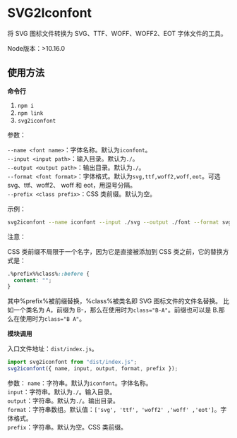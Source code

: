 # SVG2Iconfont

将 SVG 图标文件转换为 SVG、TTF、WOFF、WOFF2、EOT 字体文件的工具。

Node版本：>10.16.0

## 使用方法

**命令行**

1. `npm i`
2. `npm link`
3. `svg2iconfont`

参数：

`--name <font name>`：字体名称。默认为`iconfont`。<br>
`--input <input path>`：输入目录。默认为`./`。<br>
`--output <output path>`：输出目录。默认为`./`。<br>
`--format <font format>`：字体格式。默认为`svg,ttf,woff2,woff,eot`。可选 svg、ttf、woff2、
woff 和 eot，用逗号分隔。<br>
`--prefix <class prefix>`：CSS 类前缀。默认为空。<br>

示例：

```sh
svg2iconfont --name iconfont --input ./svg --output ./font --format svg,ttf,woff2,woff,eot --prefix iconfont-
```

注意：

CSS 类前缀不局限于一个名字，因为它是直接被添加到 CSS 类之前，它的替换方式是：

```css
.%prefix%%class%::before {
  content: "";
}
```

其中%prefix%被前缀替换，%class%被类名即 SVG 图标文件的文件名替换。
比如一个类名为 A，前缀为 B-，那么在使用时为`class="B-A"`。前缀也可以是 B.那么在使用时为`class="B A"`。

**模块调用**

入口文件地址：`dist/index.js`。

```js
import svg2iconfont from "dist/index.js";
svg2iconfont({ name, input, output, format, prefix });
```

参数：
`name`：字符串。默认为`iconfont`。字体名称。<br>
`input`：字符串。默认为`./`。输入目录。<br>
`output`：字符串。默认为`./`。输出目录。<br>
`format`：字符串数组。默认值：`['svg', 'ttf', 'woff2' ,'woff' ,'eot']`。字体格式。<br>
`prefix`：字符串。默认为空。CSS 类前缀。<br>
